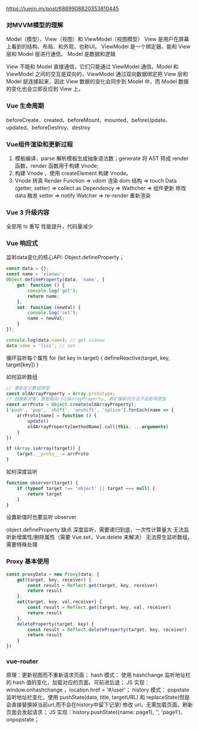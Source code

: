 https://juejin.im/post/6869908820353810445
### 对MVVM模型的理解
Model（模型）、View（视图）和 ViewModel（视图模型）
View 是用户在屏幕上看到的结构、布局、和外观，也称UI。
ViewModel 是一个绑定器，能和 View 层和 Model 层进行通信。
Model 是数据和逻辑

View 不能和 Model 直接通信，它们只能通过 ViewModel 通信。Model 和 ViewModel 之间的交互是双向的，ViewModel 通过双向数据绑定把 View 层和 Model 层连接起来，因此 View 数据的变化会同步到 Model 中，而 Model 数据的变化也会立即反应到 View 上。

### Vue 生命周期
beforeCreate、created、beforeMount、mounted、beforeUpdate、updated、beforeDestroy、destroy

### Vue组件渲染和更新过程
1. 模板编译，parse 解析模板生成抽象语法数；generate 将 AST 转成 render 函数，render 函数用于构建 Vnode;
2. 构建 Vnode ，使用 createElement 构建 Vnode。
3. Vnode 转真
Render Function => vdom 渲染 dom 结构 => touch Data (getter, setter) => collect as Dependency => Wathcher
=> 组件更新 修改data 触发 setter => notify Watcher => re-render 重新渲染

### Vue 3 升级内容
全部用 ts 重写
性能提升，代码量减少

### Vue 响应式
监听data变化的核心API: Object.defineProperty；
```js
const data = {};
const name = 'xiaowu';
Object.defineProperty(data, 'name', {
    get: function () {
        console.log('get');
        return name;
    },
    set: function (newVal) {
        console.log('set');
        name = newVal;
    }
});

console.log(data.name); // get xiaowu
data.name = 'lisi'; // set 
```
循环监听每个属性
for (let key in target) {
    defineReactive(target, key, target[key])
}

如何监听数组
```js
// 重新定义数组原型
const oldArrayProperty = Array.prototype;
// 创建新对象，原型指向 oldArrayProperty, 再扩展新的方法不会影响原型
const arrProto = Object.create(oldArrayProperty);
['push', 'pop', 'shift', 'unshift', 'splice'].forEach(name => {
    arrProto[name] = function () {
        update()
        oldArrayProperty[methodName].call(this, ...arguments)
    }
})

if (Array.isArray(target)) {
    target.__proto__ = arrProto
}
```

如何深度监听
```js
function observer(target) {
    if (typeof target !== 'object' || target === null) {
        return target
    }
}
```
设置新值时也要监听 observer

object.defineProperty 缺点
深度监听，需要递归到底，一次性计算量大
无法监听新增属性/删除属性（需要 Vue.set，Vue.delete 来解决）
无法原生监听数组，需要特殊处理

### Proxy 基本使用
```js
const proxyData = new Proxy(data, {
    get(target, key, receiver) {
        const result = Reflect.get(target, key, receiver)
        return result
    },
    set(target, key, val,receiver) {
        const result = Reflect.get(target, key, val, receiver)
        return result
    },
    deleteProperty(target, key) {
        const result = Reflect.deleteProperty(target, key, receiver)
        return result
    }
})
```
### vue-router
原理：更新视图而不重新请求页面；
hash 模式：
    使用 hashchange 监听地址栏的 hash 值的变化，加载对应的页面。可前进后退；
    JS 实现：window.onhashchange ，location.href = '#/user'；
history 模式：
    popstate 监听地址栏变化，使用 pushState(data, title, targetURL) 和 replaceState(但是会直接替换掉当前url,而不会在history中留下记录) 修改 url，无需加载页面。刷新页面会发起请求；
    JS 实现：history.pushState({name: page1}, '', 'page1')、onpopstate；
